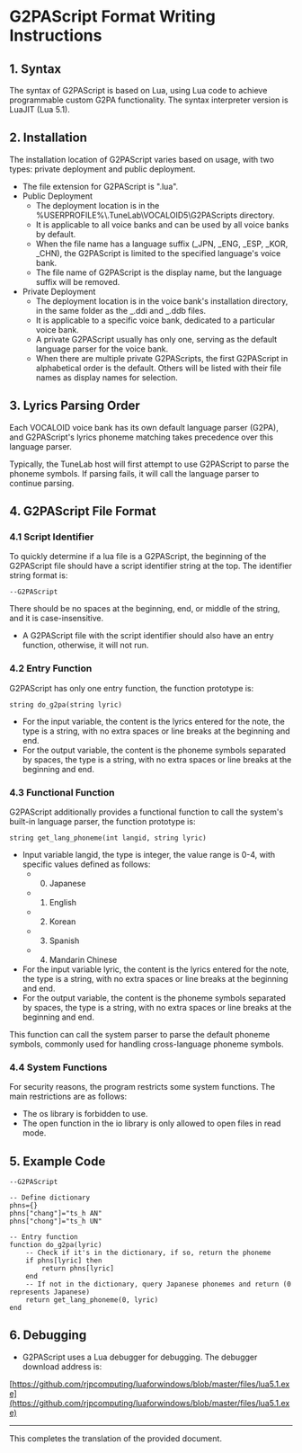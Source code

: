 # G2PAScript Format Writing Instructions

## 1. Syntax

The syntax of G2PAScript is based on Lua, using Lua code to achieve programmable custom G2PA functionality. The syntax interpreter version is LuaJIT (Lua 5.1).

## 2. Installation

The installation location of G2PAScript varies based on usage, with two types: private deployment and public deployment.

- The file extension for G2PAScript is ".lua".
- Public Deployment
  - The deployment location is in the %USERPROFILE%\\.TuneLab\\VOCALOID5\\G2PAScripts directory.
  - It is applicable to all voice banks and can be used by all voice banks by default.
  - When the file name has a language suffix (\_JPN, \_ENG, \_ESP, \_KOR, \_CHN), the G2PAScript is limited to the specified language's voice bank.
  - The file name of G2PAScript is the display name, but the language suffix will be removed.
- Private Deployment
  - The deployment location is in the voice bank's installation directory, in the same folder as the _.ddi and _.ddb files.
  - It is applicable to a specific voice bank, dedicated to a particular voice bank.
  - A private G2PAScript usually has only one, serving as the default language parser for the voice bank.
  - When there are multiple private G2PAScripts, the first G2PAScript in alphabetical order is the default. Others will be listed with their file names as display names for selection.

## 3. Lyrics Parsing Order

Each VOCALOID voice bank has its own default language parser (G2PA), and G2PAScript's lyrics phoneme matching takes precedence over this language parser.

Typically, the TuneLab host will first attempt to use G2PAScript to parse the phoneme symbols. If parsing fails, it will call the language parser to continue parsing.

## 4. G2PAScript File Format

### 4.1 Script Identifier

To quickly determine if a lua file is a G2PAScript, the beginning of the G2PAScript file should have a script identifier string at the top. The identifier string format is:

```
--G2PAScript
```

There should be no spaces at the beginning, end, or middle of the string, and it is case-insensitive.

- A G2PAScript file with the script identifier should also have an entry function, otherwise, it will not run.

### 4.2 Entry Function

G2PAScript has only one entry function, the function prototype is:

```
string do_g2pa(string lyric)
```

- For the input variable, the content is the lyrics entered for the note, the type is a string, with no extra spaces or line breaks at the beginning and end.
- For the output variable, the content is the phoneme symbols separated by spaces, the type is a string, with no extra spaces or line breaks at the beginning and end.

### 4.3 Functional Function

G2PAScript additionally provides a functional function to call the system's built-in language parser, the function prototype is:

```
string get_lang_phoneme(int langid, string lyric)
```

- Input variable langid, the type is integer, the value range is 0-4, with specific values defined as follows:
  - 0. Japanese
  - 1. English
  - 2. Korean
  - 3. Spanish
  - 4. Mandarin Chinese
- For the input variable lyric, the content is the lyrics entered for the note, the type is a string, with no extra spaces or line breaks at the beginning and end.
- For the output variable, the content is the phoneme symbols separated by spaces, the type is a string, with no extra spaces or line breaks at the beginning and end.

This function can call the system parser to parse the default phoneme symbols, commonly used for handling cross-language phoneme symbols.

### 4.4 System Functions

For security reasons, the program restricts some system functions. The main restrictions are as follows:

- The os library is forbidden to use.
- The open function in the io library is only allowed to open files in read mode.

## 5. Example Code

```
--G2PAScript

-- Define dictionary
phns={}
phns["chang"]="ts_h AN"
phns["chong"]="ts_h UN"

-- Entry function
function do_g2pa(lyric)
    -- Check if it's in the dictionary, if so, return the phoneme
    if phns[lyric] then
        return phns[lyric]
    end
    -- If not in the dictionary, query Japanese phonemes and return (0 represents Japanese)
    return get_lang_phoneme(0, lyric)
end
```

## 6. Debugging

- G2PAScript uses a Lua debugger for debugging. The debugger download address is:

[https://github.com/rjpcomputing/luaforwindows/blob/master/files/lua5.1.exe](https://github.com/rjpcomputing/luaforwindows/blob/master/files/lua5.1.exe)

---

This completes the translation of the provided document.
